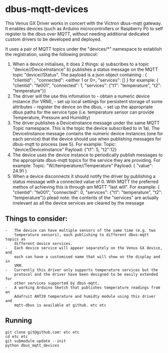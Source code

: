# dbus-mqtt-devices

This Venus GX Driver works in concert with the Victron dbus-mqtt gateway. It 
enables devices (such as Arduino microcontrollers or Raspberry Pi) to self 
register to the dbus over MQTT, without needing additional dedicated custom 
drivers to be developed and deployed.

It uses a pair of MQTT topics under the "devices/*" namespace to establish the 
registration, using the following protocol:

1)  When a device initialises, it does 2 things:
	a) subscribes to a topic "device/<client id>/DeviceInstance"
	b) publishes a status message on the MQTT topic 
		"device/<client id>/Status". 
		The payload is a json object containing :
    	{ "clientid": <client id>, "connected": <either 1 or 0>, "services": [<a dictionary or services that this device wants to use>] }
   	for example:
		{ "clientid": "fe001", "connected": 1, "services": {"t1": "temperature", "t2": "temperature"}}
2)	The driver will the use this infomation to 
		- obtain a numeric device instance (for VRM), 
		- set up local settings for persistent storage of some attributes
		- register the device on the dbus, 
		- set up the appropriate dbus paths for the service type 
		  (i.e. temperature sensor can provide Temperature, Pressure and Humidity)
3)	The driver publishes a DeviceInstance message under the same MQTT Topic
	namespace. This is the topic the device subscribed to in 1a). The 
	DeviceInstance message contains the numeric device instances (one for each 
	service) that the device should use when publishing messages for dbus-mqtt
	to process (see 5). For example: 
		Topic: "device/<client id>DeviceInstance"
		Payload: {"t1": 5, "t2":12} 
4)	The device uses the device instance to periodically publish messages to the 
	appropriate dbus-mqtt topics for the service they are providing. 
	For example:
		Topic: "W/<portal id>/temperature/<device instance>/Temperature"
		Payload: { "value": 24.91 }
5) 	When a device disconnects it should notify the driver by publishing a 
	status message with a connected value of 0. With MQTT the preferred
	methos of achieving this is through am MQTT "last will". For example:
		{ "clientid": "fe001", "connected": 0, "services": {"t1": "temperature", "t2": "temperature"}}
	plead note: the contents of the "services" are actually irrelevant as all 
	the device services are cleared by the message

## Things to consider:
	- 	The device can have multiple sensors of the same time (e.g. two 
		temperature sensors), each publishing to different dbus-mqtt topics as 
		different device services.
	- 	Each device service will appear separately on the Venus GX device, and 
		each can have a customised name that will show on the display and in 
		VRM.
	- 	Currently this driver only supports temperature services but the 
		protocol and the driver have been designed to be easily extended for 
		other services supported by dbus-mqtt.
    -   A working Arduino Sketch that publishes temperature readings from an 
        Adafruit AHT20 temperature and humidty module using this driver and 
        mqtt-dbus is available at github. etc etc
	
## Running

    git clone git@github.com: etc etc
    cd etc etc
    git submodule update --init
    python dbus_mqtt_devices
